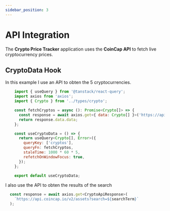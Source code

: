 ```yaml
---
sidebar_position: 3
---
```


# API Integration

The **Crypto Price Tracker** application uses the **CoinCap API** to fetch live cryptocurrency prices.

## CryptoData Hook

In this example I use an API to obten the 5 cryptocurrencies.
```javascript
    import { useQuery } from '@tanstack/react-query';
    import axios from 'axios';
    import { Crypto } from '../types/crypto';

    const fetchCryptos = async (): Promise<Crypto[]> => {
      const response = await axios.get<{ data: Crypto[] }>('https://api.coincap.io/v2/assets?limit=5');
      return response.data.data;
    };

    const useCryptoData = () => {
      return useQuery<Crypto[], Error>({
        queryKey: ['cryptos'], 
        queryFn: fetchCryptos, 
        staleTime: 1000 * 60 * 5,
        refetchOnWindowFocus: true, 
      });
    };

    export default useCryptoData;
```
I also use the API to obten the results of the search

~~~javascript
  const response = await axios.get<CryptoApiResponse>(
    `https://api.coincap.io/v2/assets?search=${searchTerm}`
  );
~~~

